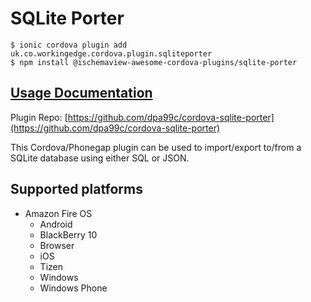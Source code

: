# SQLite Porter

```
$ ionic cordova plugin add uk.co.workingedge.cordova.plugin.sqliteporter
$ npm install @ischemaview-awesome-cordova-plugins/sqlite-porter
```

## [Usage Documentation](https://danielsogl.gitbook.io/awesome-cordova-plugins/plugins/sqlite-porter/)

Plugin Repo: [https://github.com/dpa99c/cordova-sqlite-porter](https://github.com/dpa99c/cordova-sqlite-porter)

This Cordova/Phonegap plugin can be used to import/export to/from a SQLite database using either SQL or JSON.

## Supported platforms

- Amazon Fire OS
  - Android
  - BlackBerry 10
  - Browser
  - iOS
  - Tizen
  - Windows
  - Windows Phone
  


